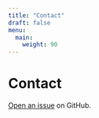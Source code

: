 ```yaml
---
title: "Contact"
draft: false
menu:
  main:
    weight: 90
---
```


# Contact

[Open an issue](https://github.com/anishxyz/cis3500-final-proj/issues/new) on GitHub.
